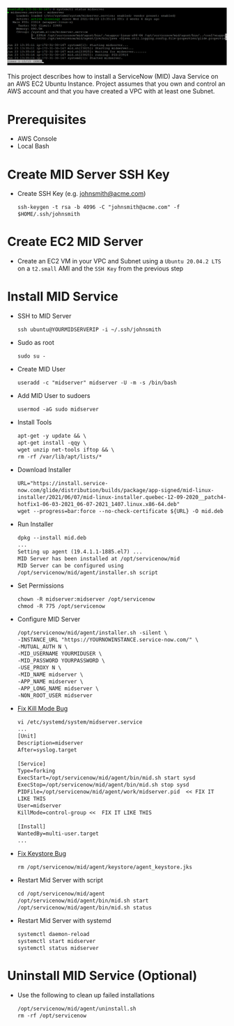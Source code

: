 ![Intro](./docs/midserver.png)

This project describes how to install a ServiceNow (MID) Java Service on an AWS EC2 Ubuntu Instance. Project assumes that you own and control an AWS account and that you have created a VPC with at least one Subnet.

# Prerequisites

* AWS Console
* Local Bash

# Create MID Server SSH Key

* Create SSH Key (e.g. johnsmith@acme.com)

    ```
    ssh-keygen -t rsa -b 4096 -C "johnsmith@acme.com" -f $HOME/.ssh/johnsmith
    ```

# Create EC2 MID Server

* Create an EC2 VM in your VPC and Subnet using a `Ubuntu 20.04.2 LTS` on a `t2.small` AMI and the `SSH Key` from the previous step

# Install MID Service

* SSH to MID Server

    ```
    ssh ubuntu@YOURMIDSERVERIP -i ~/.ssh/johnsmith
    ```

* Sudo as root

    ```
    sudo su - 
    ```

* Create MID User

    ```
    useradd -c "midserver" midserver -U -m -s /bin/bash
    ```

* Add MID User to sudoers

    ```
    usermod -aG sudo midserver
    ```

* Install Tools

    ```
    apt-get -y update && \
    apt-get install -qqy \
    wget unzip net-tools iftop && \
    rm -rf /var/lib/apt/lists/*
    ```

* Download Installer

    ```
    URL="https://install.service-now.com/glide/distribution/builds/package/app-signed/mid-linux-installer/2021/06/07/mid-linux-installer.quebec-12-09-2020__patch4-hotfix1-06-03-2021_06-07-2021_1407.linux.x86-64.deb"
    wget --progress=bar:force --no-check-certificate ${URL} -O mid.deb
    ```

* Run Installer

    ```
    dpkg --install mid.deb
    ...
    Setting up agent (19.4.1.1-1885.el7) ...
    MID Server has been installed at /opt/servicenow/mid
    MID Server can be configured using /opt/servicenow/mid/agent/installer.sh script
    ```

* Set Permissions

    ```
    chown -R midserver:midserver /opt/servicenow
    chmod -R 775 /opt/servicenow 
    ```

* Configure MID Server

    ```
    /opt/servicenow/mid/agent/installer.sh -silent \
    -INSTANCE_URL "https://YOURNOWINSTANCE.service-now.com/" \
    -MUTUAL_AUTH N \
    -MID_USERNAME YOURMIDUSER \
    -MID_PASSWORD YOURPASSWORD \
    -USE_PROXY N \
    -MID_NAME midserver \
    -APP_NAME midserver \
    -APP_LONG_NAME midserver \
    -NON_ROOT_USER midserver
    ```

 * [Fix Kill Mode Bug](https://support.servicenow.com/kb?id=kb_article_view&sysparm_article=KB0870356&sysparm_rank=3&sysparm_tsqueryId=18c33ef3dba3e850190b1ea6689619ae)
 
    ```
    vi /etc/systemd/system/midserver.service
    ...
    [Unit]
    Description=midserver
    After=syslog.target 

    [Service]
    Type=forking
    ExecStart=/opt/servicenow/mid/agent/bin/mid.sh start sysd
    ExecStop=/opt/servicenow/mid/agent/bin/mid.sh stop sysd
    PIDFile=/opt/servicenow/mid/agent/work/midserver.pid  << FIX IT LIKE THIS
    User=midserver
    KillMode=control-group <<  FIX IT LIKE THIS

    [Install]
    WantedBy=multi-user.target
    ...
    ```

* [Fix Keystore Bug](https://community.servicenow.com/community?id=community_question&sys_id=7ca04c41db857f000be6a345ca9619f8#:~:text=go%20to%20your%20server%20where,that%20is%20working%20or%20not.&text=Forum%20Level%201-,go%20to%20your%20server%20where%20mid%20server%20has%20installed%20then,that%20is%20working%20or%20not.)


    ```
    rm /opt/servicenow/mid/agent/keystore/agent_keystore.jks
    ```

* Restart Mid Server with script

    ```
    cd /opt/servicenow/mid/agent
    /opt/servicenow/mid/agent/bin/mid.sh start
    /opt/servicenow/mid/agent/bin/mid.sh status
    ```

* Restart Mid Server with systemd

    ```
    systemctl daemon-reload
    systemctl start midserver
    systemctl status midserver
    ```

# Uninstall MID Service (Optional)

* Use the following to clean up failed installations

    ```
    /opt/servicenow/mid/agent/uninstall.sh
    rm -rf /opt/servicenow
    ```